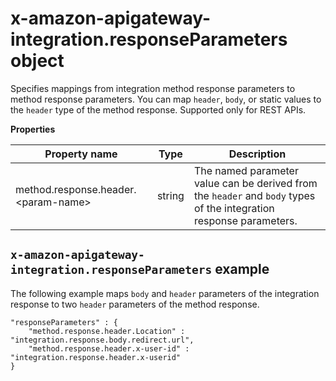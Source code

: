 # x\-amazon\-apigateway\-integration\.responseParameters object<a name="api-gateway-swagger-extensions-integration-responseParameters"></a>

 Specifies mappings from integration method response parameters to method response parameters\. You can map `header`, `body`, or static values to the `header` type of the method response\. Supported only for REST APIs\.


**Properties**  

| Property name | Type | Description | 
| --- | --- | --- | 
| method\.response\.header\.<param\-name> | string |   The named parameter value can be derived from the `header` and `body` types of the integration response parameters\.   | 

## `x-amazon-apigateway-integration.responseParameters` example<a name="api-gateway-swagger-extensions-response-parameters-example"></a>

The following example maps `body` and `header` parameters of the integration response to two `header` parameters of the method response\. 

```
"responseParameters" : {
    "method.response.header.Location" : "integration.response.body.redirect.url",
    "method.response.header.x-user-id" : "integration.response.header.x-userid"
}
```

